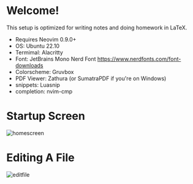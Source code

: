 # Welcome!
 This setup is optimized for writing notes and doing homework in LaTeX. 
* Requires Neovim 0.9.0+
* OS: Ubuntu 22.10
* Termimal: Alacritty
* Font: JetBrains Mono Nerd Font https://www.nerdfonts.com/font-downloads
* Colorscheme: Gruvbox
* PDF Viewer: Zathura (or SumatraPDF if you're on Windows)
* snippets: Luasnip
* completion: nvim-cmp

# Startup Screen
![homescreen](/Pictures/homescreen.png)

# Editing A File

![editfile](/Pictures/editfiles.png)




